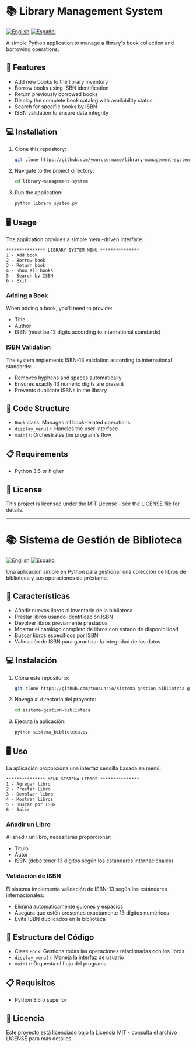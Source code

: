 # 📚 Library Management System

[![English](https://img.shields.io/badge/lang-English-blue.svg)](#english) [![Español](https://img.shields.io/badge/lang-Espa%C3%B1ol-red.svg)](#español)

A simple Python application to manage a library's book collection and borrowing operations.

<a name="english"></a>
## 🚀 Features

- Add new books to the library inventory
- Borrow books using ISBN identification
- Return previously borrowed books
- Display the complete book catalog with availability status
- Search for specific books by ISBN
- ISBN validation to ensure data integrity

## 💻 Installation

1. Clone this repository:
   ```bash
   git clone https://github.com/yourusername/library-management-system.git
   ```

2. Navigate to the project directory:
   ```bash
   cd library-management-system
   ```

3. Run the application:
   ```bash
   python library_system.py
   ```

## 🖥️ Usage

The application provides a simple menu-driven interface:

```
*************** LIBRARY SYSTEM MENU ***************
1 - Add book
2 - Borrow book
3 - Return book
4 - Show all books
5 - Search by ISBN
6 - Exit
```

### Adding a Book

When adding a book, you'll need to provide:
- Title
- Author
- ISBN (must be 13 digits according to international standards)

### ISBN Validation

The system implements ISBN-13 validation according to international standards:
- Removes hyphens and spaces automatically
- Ensures exactly 13 numeric digits are present
- Prevents duplicate ISBNs in the library

## 🧩 Code Structure

- `Book` class: Manages all book-related operations
- `display_menu()`: Handles the user interface
- `main()`: Orchestrates the program's flow

## 📋 Requirements

- Python 3.6 or higher

## 📝 License

This project is licensed under the MIT License - see the LICENSE file for details.

---

<a name="español"></a>
# 📚 Sistema de Gestión de Biblioteca

[![English](https://img.shields.io/badge/lang-English-blue.svg)](#english) [![Español](https://img.shields.io/badge/lang-Espa%C3%B1ol-red.svg)](#español)

Una aplicación simple en Python para gestionar una colección de libros de biblioteca y sus operaciones de préstamo.

## 🚀 Características

- Añadir nuevos libros al inventario de la biblioteca
- Prestar libros usando identificación ISBN
- Devolver libros previamente prestados
- Mostrar el catálogo completo de libros con estado de disponibilidad
- Buscar libros específicos por ISBN
- Validación de ISBN para garantizar la integridad de los datos

## 💻 Instalación

1. Clona este repositorio:
   ```bash
   git clone https://github.com/tuusuario/sistema-gestion-biblioteca.git
   ```

2. Navega al directorio del proyecto:
   ```bash
   cd sistema-gestion-biblioteca
   ```

3. Ejecuta la aplicación:
   ```bash
   python sistema_biblioteca.py
   ```

## 🖥️ Uso

La aplicación proporciona una interfaz sencilla basada en menú:

```
*************** MENÚ SISTEMA LIBROS ***************
1 - Agregar libro
2 - Prestar libro
3 - Devolver libro
4 - Mostrar libros
5 - Buscar por ISBN
6 - Salir
```

### Añadir un Libro

Al añadir un libro, necesitarás proporcionar:
- Título
- Autor
- ISBN (debe tener 13 dígitos según los estándares internacionales)

### Validación de ISBN

El sistema implementa validación de ISBN-13 según los estándares internacionales:
- Elimina automáticamente guiones y espacios
- Asegura que estén presentes exactamente 13 dígitos numéricos
- Evita ISBN duplicados en la biblioteca

## 🧩 Estructura del Código

- Clase `Book`: Gestiona todas las operaciones relacionadas con los libros
- `display_menu()`: Maneja la interfaz de usuario
- `main()`: Orquesta el flujo del programa

## 📋 Requisitos

- Python 3.6 o superior

## 📝 Licencia

Este proyecto está licenciado bajo la Licencia MIT - consulta el archivo LICENSE para más detalles.
